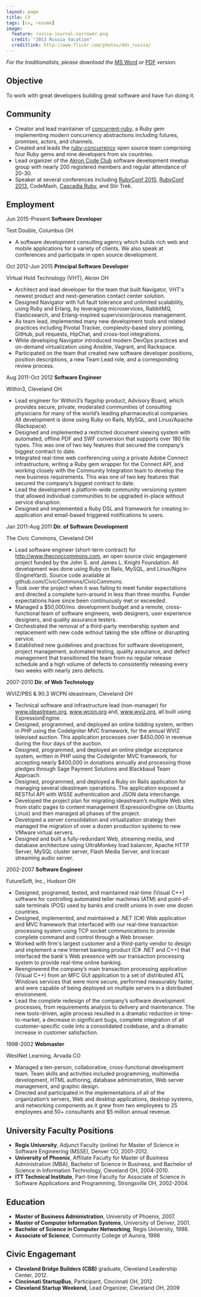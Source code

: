 ```yaml
---
layout: page
title: CV
tags: [cv, resume]
image:
  feature: russia-journal-narrower.png
  credit: "2013 Russia Vacation"
  creditlink: http://www.flickr.com/photos/dds_russia/
---
```


*For the traditionalists, please download the* [MS Word](/cv/jerry-dantonio-resume.doc) *or*
[PDF](/cv/jerry-dantonio-resume.pdf) *version.*

## Objective

To work with great developers building great software and have fun doing it.

## Community

* Creator and lead maintainer of [concurrent-ruby](http://concurrent-ruby.com),
  a Ruby gem implementing modern concurrency abstractions including futures,
  promises, actors, and channels.
* Created and leads the [ruby-concurrency](https://github.com/ruby-concurrency)
  open source team comprising four Ruby gems and nine developers from six countries.
* Lead organizer of the [Akron Code Club](http://www.meetup.com/AkronCodeClub/) software
  development meetup group with nearly 200 registered members and regular attendance of 20-30.
* Speaker at several conferences including
  [RubyConf 2015](http://confreaks.tv/videos/rubyconf2015-everything-you-know-about-the-gil-is-wrong),
  [RubyConf 2013](http://www.confreaks.com/videos/2872-rubyconf2013-advanced-concurrent-programming-in-ruby),
  CodeMash,
  [Cascadia Ruby](http://www.confreaks.com/videos/2790-cascadiaruby2013-advanced-multithreading-in-ruby),
  and Stir Trek.

## Employment

Jun 2015-Present **Software Developer**

Test Double, Columbus OH

* A software development consulting agency which builds rich web and mobile applications for a variety of clients. We also speak at conferences and participate in open source development.

Oct 2012-Jun 2015 **Principal Software Developer**

Virtual Hold Technology (VHT), Akron OH

* Architect and lead developer for the team that built Navigator, VHT's newest product
  and next-generation contact center solution.
* Designed Navigator with full fault tolerance and unlimited scalability, using Ruby and
  Erlang, by leveraging microservices, RabbitMQ, Elasticsearch, and Erlang-inspired
  supervision/process management.
* As team lead, implemented many new development tools and related practices
  including Pivotal Tracker, complexity-based story pointing, GitHub, pull requests,
  HipChat, and cross-tool integrations.
* While developing Navigator introduced modern DevOps practices and on-demand
  virtualization using Ansible, Vagrant, and Rackspace.
* Participated on the team that created new software developer positions, position
  descriptions, a new Team Lead role, and a corresponding review process.

Aug 2011-Oct 2012 **Software Engineer**

Within3, Cleveland OH

* Lead engineer for Within3’s flagship product, Advisory Board, which provides secure,
  private, moderated communities of consulting physicians for many of the world’s
  leading pharmaceutical companies. All development is done using Ruby on Rails,
  MySQL, and Linux/Apache (Rackspace).
* Designed and implemented a restricted document viewing system with automated,
  offline PDF and SWF conversion that supports over 180 file types. This was one of two key
  features that secured the company’s biggest contract to date.
* Integrated real-time web conferencing using a private Adobe Connect infrastructure,
  writing a Ruby gem wrapper for the Connect API, and working closely with the
  Community Integration team to develop the new business requirements. This was one of
  two key features that secured the company’s biggest contract to date.
* Lead the development a platform-wide community versioning system that allowed
  individual communities to be upgraded in-place without service disruption.
* Designed and implemented a Ruby DSL and framework for creating in-application and
  email-based triggered notifications to users.

Jan 2011-Aug 2011 **Dir. of Software Development**

The Civic Commons, Cleveland OH

* Lead software engineer (short-term contract) for http://www.theciviccommons.com,
  an open source civic engagement project funded by the John S. and James L. Knight
  Foundation. All development was done using Ruby on Rails, MySQL, and Linux/Nginx
  (EngineYard). Source code available at github.com/CivicCommons/CivicCommons.
* Took over the project when it was failing to meet funder expectations and directed a
  complete turn-around in less than three months. Funder expectations have since been
  continuously met or exceeded.
* Managed a $50,000/mo. development budget and a remote, cross-functional team of
  software engineers, web designers, user experience designers, and quality assurance
  testers.
* Orchestrated the removal of a third-party membership system and replacement with
  new code without taking the site offline or disrupting service.
* Established new guidelines and practices for software development, project
  management, automated testing, quality assurance, and defect management that
  transitioned the team from no regular release schedule and a high volume of defects
  to consistently releasing every two weeks with nearly zero defects.

2007-2010 **Dir. of Web Technology**

WVIZ/PBS & 90.3 WCPN ideastream, Cleveland OH

* Technical software and infrastructure lead (non-manager) for www.ideastream.org,
  www.wcpn.org and, www.wviz.org, all built using ExpressionEngine.
* Designed, programmed, and deployed an online bidding system, written in PHP using
  the CodeIgniter MVC framework, for the annual WVIZ televised auction. This application
  processes over $450,000 in revenue during the four days of the auction.
* Designed, programmed, and deployed an online pledge acceptance system, written
  in PHP using the CodeIgniter MVC framework, for accepting nearly $400,000 in
  donations annually and processing those pledges through Sage Payment Solutions and
  Blackbaud Team Approach.
* Designed, programmed, and deployed a Ruby on Rails application for managing
  several ideastream operations. The application exposed a RESTful API with WSSE
  authentication and JSON data interchange.
* Developed the project plan for migrating ideastream’s multiple Web sites from static
  pages to content management (ExpressionEngine on Ubuntu Linux) and then
  managed all phases of the project.
* Developed a server consolidation and virtualization strategy then managed the
  migration of over a dozen production systems to new VMware virtual servers.
* Designed and built a fully-redundant Web, streaming media, and database
  architecture using UltraMonkey load balancer, Apache HTTP Server, MySQL cluster
  server, Flash Media Server, and Icecast streaming audio server.

2002-2007 **Software Engineer**

FutureSoft, Inc., Hudson OH

* Designed, programed, tested, and maintained real-time (Visual C++) software for
  controlling automated teller machines (ATM) and point-of-sale terminals (POS) used by
  banks and credit unions in over one dozen countries.
* Designed, implemented, and maintained a .NET (C#) Web application and MVC
  framework that interfaced with our real-time transaction processing system using TCP
  socket communications to provide complete command and control through a Web
  browser.
* Worked with firm's largest customer and a third-party vendor to design and implement
  a new Internet banking product (C# .NET and C++) that interfaced the bank's Web
  presence with our transaction processing system to provide real-time online banking.
* Reengineered the company’s main transaction processing application (Visual C++)
  from an MFC GUI application to a set of distributed ATL Windows services that were
  more secure, performed measurably faster, and were capable of being deployed on
  multiple servers in a distributed environment.
* Lead the complete redesign of the company’s software development processes, from
  requirements analysis to delivery and maintenance. The new tools-driven, agile process
  resulted in a dramatic reduction in time-to-market, a decrease in significant bugs,
  complete integration of all customer-specific code into a consolidated codebase, and
  a dramatic increase in customer satisfaction.

1998-2002 **Webmaster**

WestNet Learning, Arvada CO

* Managed a ten-person, collaborative, cross-functional development team. Team skills
  and activities included programming, multimedia development, HTML authoring,
  database administration, Web server management, and graphic design.
* Directed and participated in the implementations of all of the organization’s servers,
  Web and desktop applications, desktop systems, and networking components as it
  grew from two employees to 25 employees and 50+ consultants and $5 million annual
  revenue.

## University Faculty Positions

* **Regis University**, Adjunct Faculty (online) for Master of Science in Software Engineering
  (MSSE), Denver CO, 2001-2012.
* **University of Phoenix**, Affiliate Faculty for Master of Business Administration (MBA),
  Bachelor of Science in Business, and Bachelor of Science in Information Technology,
  Cleveland OH, 2004-2010.
* **ITT Technical Institute**, Part-time Faculty for Associate of Science in Software
  Applications and Programming, Strongsville OH, 2002-2004.

## Education

* **Master of Business Administration**, University of Phoenix, 2007.
* **Master of Computer Information Systems**, University of Denver, 2001.
* **Bachelor of Science in Computer Networking**, Regis University, 1998.
* **Associate of Science**, Community College of Aurora, 1996

## Civic Engagemant

* **Cleveland Bridge Builders (CBB)** graduate, Cleveland Leadership Center, 2012.
* **Cincinnati StartupBus**, Participant, Cincinnati OH, 2012
* **Cleveland Startup Weekend**, Lead Organizer, Cleveland OH, 2009
